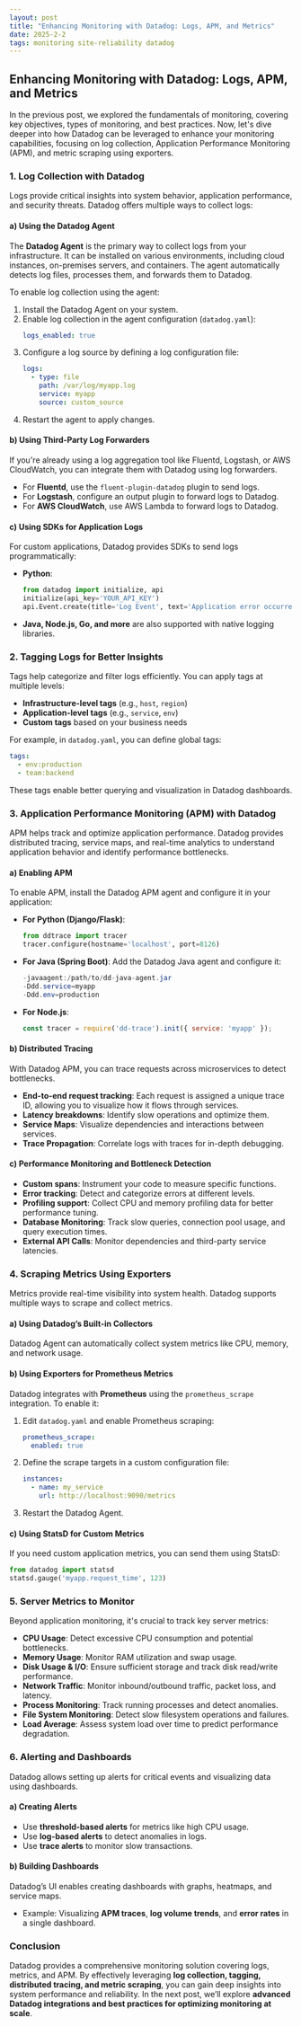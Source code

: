 ```yaml
---
layout: post
title: "Enhancing Monitoring with Datadog: Logs, APM, and Metrics"
date: 2025-2-2
tags: monitoring site-reliability datadog
---
```


## Enhancing Monitoring with Datadog: Logs, APM, and Metrics

In the previous post, we explored the fundamentals of monitoring, covering key objectives, types of monitoring, and best practices. Now, let's dive deeper into how Datadog can be leveraged to enhance your monitoring capabilities, focusing on log collection, Application Performance Monitoring (APM), and metric scraping using exporters.

### 1. Log Collection with Datadog
Logs provide critical insights into system behavior, application performance, and security threats. Datadog offers multiple ways to collect logs:

#### a) Using the Datadog Agent
The **Datadog Agent** is the primary way to collect logs from your infrastructure. It can be installed on various environments, including cloud instances, on-premises servers, and containers. The agent automatically detects log files, processes them, and forwards them to Datadog.

To enable log collection using the agent:

1. Install the Datadog Agent on your system.
2. Enable log collection in the agent configuration (`datadog.yaml`):
   ```yaml
   logs_enabled: true
   ```
3. Configure a log source by defining a log configuration file:
   ```yaml
   logs:
     - type: file
       path: /var/log/myapp.log
       service: myapp
       source: custom_source
   ```
4. Restart the agent to apply changes.

#### b) Using Third-Party Log Forwarders
If you're already using a log aggregation tool like Fluentd, Logstash, or AWS CloudWatch, you can integrate them with Datadog using log forwarders.
- For **Fluentd**, use the `fluent-plugin-datadog` plugin to send logs.
- For **Logstash**, configure an output plugin to forward logs to Datadog.
- For **AWS CloudWatch**, use AWS Lambda to forward logs to Datadog.

#### c) Using SDKs for Application Logs
For custom applications, Datadog provides SDKs to send logs programmatically:
- **Python**:
  ```python
  from datadog import initialize, api
  initialize(api_key='YOUR_API_KEY')
  api.Event.create(title='Log Event', text='Application error occurred', alert_type='error')
  ```
- **Java, Node.js, Go, and more** are also supported with native logging libraries.

### 2. Tagging Logs for Better Insights
Tags help categorize and filter logs efficiently. You can apply tags at multiple levels:
- **Infrastructure-level tags** (e.g., `host`, `region`)
- **Application-level tags** (e.g., `service`, `env`)
- **Custom tags** based on your business needs

For example, in `datadog.yaml`, you can define global tags:
```yaml
tags:
  - env:production
  - team:backend
```
These tags enable better querying and visualization in Datadog dashboards.

### 3. Application Performance Monitoring (APM) with Datadog
APM helps track and optimize application performance. Datadog provides distributed tracing, service maps, and real-time analytics to understand application behavior and identify performance bottlenecks.

#### a) Enabling APM
To enable APM, install the Datadog APM agent and configure it in your application:
- **For Python (Django/Flask)**:
  ```python
  from ddtrace import tracer
  tracer.configure(hostname='localhost', port=8126)
  ```
- **For Java (Spring Boot)**:
  Add the Datadog Java agent and configure it:
  ```java
  -javaagent:/path/to/dd-java-agent.jar
  -Ddd.service=myapp
  -Ddd.env=production
  ```
- **For Node.js**:
  ```javascript
  const tracer = require('dd-trace').init({ service: 'myapp' });
  ```

#### b) Distributed Tracing
With Datadog APM, you can trace requests across microservices to detect bottlenecks.
- **End-to-end request tracking**: Each request is assigned a unique trace ID, allowing you to visualize how it flows through services.
- **Latency breakdowns**: Identify slow operations and optimize them.
- **Service Maps**: Visualize dependencies and interactions between services.
- **Trace Propagation**: Correlate logs with traces for in-depth debugging.

#### c) Performance Monitoring and Bottleneck Detection
- **Custom spans**: Instrument your code to measure specific functions.
- **Error tracking**: Detect and categorize errors at different levels.
- **Profiling support**: Collect CPU and memory profiling data for better performance tuning.
- **Database Monitoring**: Track slow queries, connection pool usage, and query execution times.
- **External API Calls**: Monitor dependencies and third-party service latencies.

### 4. Scraping Metrics Using Exporters
Metrics provide real-time visibility into system health. Datadog supports multiple ways to scrape and collect metrics.

#### a) Using Datadog’s Built-in Collectors
Datadog Agent can automatically collect system metrics like CPU, memory, and network usage.

#### b) Using Exporters for Prometheus Metrics
Datadog integrates with **Prometheus** using the `prometheus_scrape` integration. To enable it:
1. Edit `datadog.yaml` and enable Prometheus scraping:
   ```yaml
   prometheus_scrape:
     enabled: true
   ```
2. Define the scrape targets in a custom configuration file:
   ```yaml
   instances:
     - name: my_service
       url: http://localhost:9090/metrics
   ```
3. Restart the Datadog Agent.

#### c) Using StatsD for Custom Metrics
If you need custom application metrics, you can send them using StatsD:
```python
from datadog import statsd
statsd.gauge('myapp.request_time', 123)
```

### 5. Server Metrics to Monitor
Beyond application monitoring, it's crucial to track key server metrics:
- **CPU Usage**: Detect excessive CPU consumption and potential bottlenecks.
- **Memory Usage**: Monitor RAM utilization and swap usage.
- **Disk Usage & I/O**: Ensure sufficient storage and track disk read/write performance.
- **Network Traffic**: Monitor inbound/outbound traffic, packet loss, and latency.
- **Process Monitoring**: Track running processes and detect anomalies.
- **File System Monitoring**: Detect slow filesystem operations and failures.
- **Load Average**: Assess system load over time to predict performance degradation.

### 6. Alerting and Dashboards
Datadog allows setting up alerts for critical events and visualizing data using dashboards.

#### a) Creating Alerts
- Use **threshold-based alerts** for metrics like high CPU usage.
- Use **log-based alerts** to detect anomalies in logs.
- Use **trace alerts** to monitor slow transactions.

#### b) Building Dashboards
Datadog’s UI enables creating dashboards with graphs, heatmaps, and service maps.
- Example: Visualizing **APM traces**, **log volume trends**, and **error rates** in a single dashboard.

### Conclusion
Datadog provides a comprehensive monitoring solution covering logs, metrics, and APM. By effectively leveraging **log collection, tagging, distributed tracing, and metric scraping**, you can gain deep insights into system performance and reliability. In the next post, we’ll explore **advanced Datadog integrations and best practices for optimizing monitoring at scale**.

